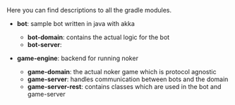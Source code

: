Here you can find descriptions to all the gradle modules.

* **bot**: sample bot written in java with akka
  * **bot-domain**: contains the actual logic for the bot
  * **bot-server**:

* **game-engine**: backend for running noker
  * **game-domain**: the actual noker game which is protocol agnostic
  * **game-server**: handles communication between bots and the domain
  * **game-server-rest**: contains classes which are used in the bot and game-server
